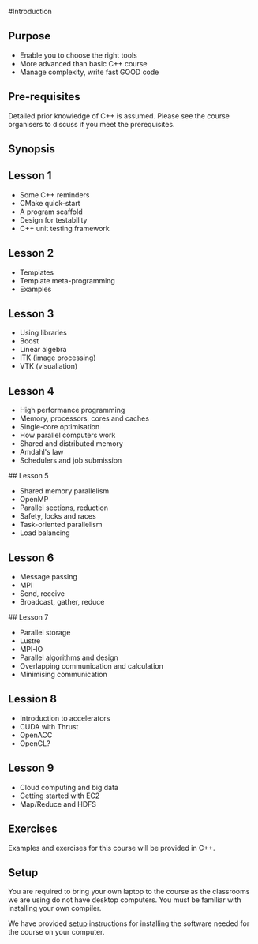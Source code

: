 #Introduction

## Purpose

* Enable you to choose the right tools
* More advanced than basic C++ course
* Manage complexity, write fast GOOD code

## Pre-requisites

Detailed prior knowledge of C++ is assumed. Please see the course organisers to discuss if you meet the prerequisites.

Synopsis
--------

## Lesson 1

* Some C++ reminders
* CMake quick-start
* A program scaffold
* Design for testability
* C++ unit testing framework

## Lesson 2

* Templates
* Template meta-programming
* Examples

## Lesson 3

* Using libraries
* Boost
* Linear algebra
* ITK (image processing)
* VTK (visualiation)

## Lesson 4

* High performance programming
* Memory, processors, cores and caches
* Single-core optimisation
* How parallel computers work
* Shared and distributed memory 
* Amdahl's law
* Schedulers and job submission 

## Lesson 5

* Shared memory parallelism
* OpenMP
* Parallel sections, reduction 
* Safety, locks and races
* Task-oriented parallelism
* Load balancing

## Lesson 6

* Message passing
* MPI
* Send, receive
* Broadcast, gather, reduce

## Lesson 7

* Parallel storage
* Lustre
* MPI-IO
* Parallel algorithms and design
* Overlapping communication and calculation
* Minimising communication

## Lession 8

* Introduction to accelerators
* CUDA with Thrust
* OpenACC
* OpenCL?

## Lesson 9

* Cloud computing and big data
* Getting started with EC2
* Map/Reduce and HDFS

Exercises
---------

Examples and exercises for this course will be provided in C++.  

Setup
-----

You are required to bring your own laptop to the course as the classrooms we are
 using do not have desktop computers. You must be familiar with installing your own compiler.

We have provided [setup](installation) instructions for installing the software needed for the course on
your computer.
